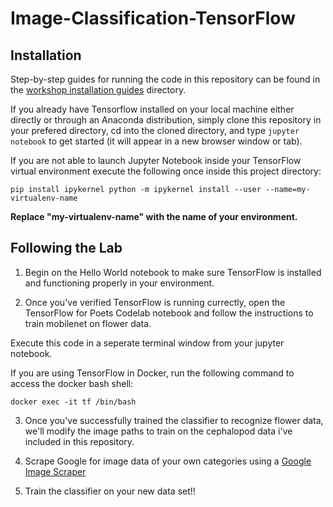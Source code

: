 # Image-Classification-TensorFlow

## Installation

Step-by-step guides for running the code in this repository can be found in the [workshop installation guides](https://github.com/AccelAI/AI-Workshop-Installation-Guides) directory.

If you already have Tensorflow installed on your local machine either directly or through an Anaconda distribution, simply clone this repository in your prefered directory, cd into the cloned directory, and type `jupyter notebook` to get started (it will appear in a new browser window or tab).

If you are not able to launch Jupyter Notebook inside your TensorFlow virtual environment execute the following once inside this project directory:

`pip install ipykernel
python -m ipykernel install --user --name=my-virtualenv-name`

**Replace "my-virtualenv-name" with the name of your environment.**

## Following the Lab

1. Begin on the Hello World notebook to make sure TensorFlow is installed and functioning properly in your environment.

2. Once you've verified TensorFlow is running currectly, open the TensorFlow for Poets Codelab notebook and follow the instructions to train mobilenet on flower data.

Execute this code in a seperate terminal window from your jupyter notebook. 

If you are using TensorFlow in Docker, run the following command to access the docker bash shell:

`docker exec -it tf /bin/bash`

3. Once you've successfully trained the classifier to recognize flower data, we'll modify the image paths to train on the cephalopod data i've included in this repository.

4. Scrape Google for image data of your own categories using a [Google Image Scraper](https://github.com/quickresolve/img-scrapers)

5. Train the classifier on your new data set!!
